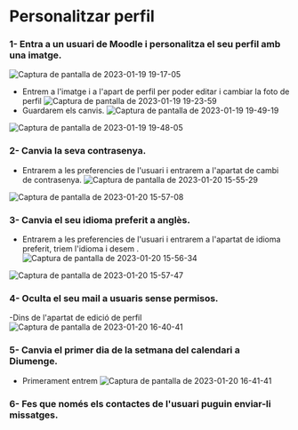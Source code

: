 # Personalitzar perfil

### 1- Entra a un usuari de Moodle i personalitza el seu perfil amb una imatge.
![Captura de pantalla de 2023-01-19 19-17-05](https://user-images.githubusercontent.com/114423044/213527321-cb7a3755-59dd-4703-b58c-322abc94df43.png)

- Entrem a l'imatge i a l'apart de perfil per poder editar i cambiar la foto de perfil 
![Captura de pantalla de 2023-01-19 19-23-59](https://user-images.githubusercontent.com/114423044/213528728-67ff0ff0-fbfd-44d4-855a-e7ac4b141e01.png)
 - Guardarem els canvis.
![Captura de pantalla de 2023-01-19 19-49-19](https://user-images.githubusercontent.com/114423044/213533646-d2ec2150-5e0c-4828-a20d-7954f2b317f9.png)

![Captura de pantalla de 2023-01-19 19-48-05](https://user-images.githubusercontent.com/114423044/213533371-0d9ff4ab-58d2-455b-af54-e1bae0f74683.png)



### 2- Canvia la seva contrasenya.
- Entrarem a les preferencies de l'usuari i entrarem a l'apartat de cambi de contrasenya.
![Captura de pantalla de 2023-01-20 15-55-29](https://user-images.githubusercontent.com/114423044/213729020-1633716f-425a-4f2f-933f-4004cf8fe75e.png)

![Captura de pantalla de 2023-01-20 15-57-08](https://user-images.githubusercontent.com/114423044/213729241-40b6a04c-7c1a-4376-9bca-5a2282ff03e3.png)

### 3- Canvia el seu idioma preferit a anglès.
- Entrarem a les preferencies de l'usuari i entrarem a l'apartat de idioma preferit, triem l'idioma i desem .
![Captura de pantalla de 2023-01-20 15-56-34](https://user-images.githubusercontent.com/114423044/213729134-5c825fcd-ce28-4117-923b-4d9866958c02.png)

![Captura de pantalla de 2023-01-20 15-57-47](https://user-images.githubusercontent.com/114423044/213729371-4ac4f69e-b7a9-45ea-b394-71814b20b4a9.png)


### 4- Oculta el seu mail a usuaris sense permisos.
-Dins de l'apartat de edició de perfil 
![Captura de pantalla de 2023-01-20 16-40-41](https://user-images.githubusercontent.com/114423044/213741407-ad30495c-cdb5-428f-aa05-8d2f6b837902.png)

### 5- Canvia el primer dia de la setmana del calendari a Diumenge.
- Primerament entrem 
![Captura de pantalla de 2023-01-20 16-41-41](https://user-images.githubusercontent.com/114423044/213741588-39164747-3002-437c-a1d5-818985eee4ee.png)


### 6- Fes que només els contactes de l'usuari puguin enviar-li missatges.
